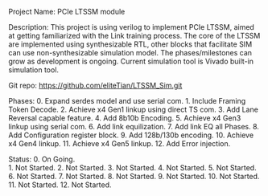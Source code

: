 Project Name:
    PCIe LTSSM module

Description:
    This project is using verilog to implement PCIe LTSSM, aimed at getting 
    familiarized with the Link training process. The core of the LTSSM are 
    implemented using synthesizable RTL, other blocks that facilitate SIM can
    use non-synthesizable simulation model.
    The phases/milestones can grow as development is ongoing.
    Current simulation tool is Vivado built-in simulation tool.

Git repo:
    https://github.com/eliteTian/LTSSM_Sim.git

Phases:
    0.  Expand serdes model and use serial com. 
    1.  Include Framing Token Decode.
    2.  Achieve x4 Gen1 linkup using direct TS com.
    3.  Add Lane Reversal capable feature.
    4.  Add 8b10b Encoding.
    5.  Achieve x4 Gen3 linkup using serial com.
    6.  Add link equilization.
    7.  Add link EQ all Phases.
    8.  Add Configuration register block.
    9.  Add 128b/130b encoding.
    10. Achieve x4 Gen4 linkup.
    11. Achieve x4 Gen5 linkup.
    12. Add Error injection.

Status:
    0.  On Going.   
    1.  Not Started.
    2.  Not Started. 
    3.  Not Started.
    4.  Not Started.
    5.  Not Started.
    6.  Not Started.
    7.  Not Started.
    8.  Not Started.
    9.  Not Started.
    10. Not Started.
    11. Not Started.
    12. Not Started.
